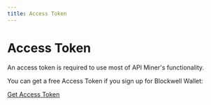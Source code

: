 ```yaml
---
title: Access Token
---
```


# Access Token

An access token is required to use most of API Miner's functionality.

You can get a free Access Token if you sign up for Blockwell Wallet:

[Get Access Token](https://app.blockwell.ai/app/account/apiminer!button)
